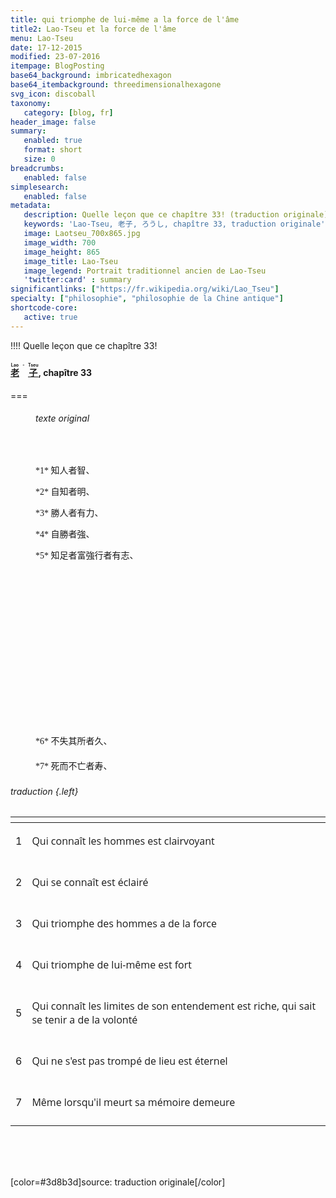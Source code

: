```yaml
---
title: qui triomphe de lui-même a la force de l'âme
title2: Lao-Tseu et la force de l'âme
menu: Lao-Tseu
date: 17-12-2015
modified: 23-07-2016
itempage: BlogPosting
base64_background: imbricatedhexagon
base64_itembackground: threedimensionalhexagone
svg_icon: discoball
taxonomy:
   category: [blog, fr]
header_image: false
summary:
   enabled: true
   format: short
   size: 0
breadcrumbs:
   enabled: false
simplesearch:
   enabled: false
metadata:
   description: Quelle leçon que ce chapître 33! (traduction originale)
   keywords: 'Lao-Tseu, 老子, ろうし, chapître 33, traduction originale'
   image: Laotseu_700x865.jpg
   image_width: 700
   image_height: 865
   image_title: Lao-Tseu
   image_legend: Portrait traditionnel ancien de Lao-Tseu
   'twitter:card' : summary
significantlinks: ["https://fr.wikipedia.org/wiki/Lao_Tseu"]
specialty: ["philosophie", "philosophie de la Chine antique"]
shortcode-core:
   active: true
---
```


!!!! Quelle leçon que ce chapître 33!

#### [<ruby><rb class="lang-font" lang="ja" style="font-family: Meiryo;" >老</rb><rt>Lao<rt><rb><span style="visibility:hidden;">老</span></rb><rt>-<rt><rb class="lang-font" lang="ja" style="font-family: Meiryo !important;">子</rb><rt>Tseu<rt></ruby>][1], chapître 33

===

<div id="display-text-rousi" markdown="1">

<div id="display-sub-text-rousi" markdown="1">

<figure id="original-text-rousi"; markdown="1">

###### texte original

<i class="fa fa-quote-right fa-1x fa-pull-left fa-border" style="color: #737373;"></i><br>

<p lang="ja" style="font-family: Meiryo;padding-top: 0px; padding-bottom: 0px;"> *1* 知人者智、</p><br style="display:none;">
<p lang="ja" style="font-family: Meiryo;padding-top: 0px; padding-bottom: 0px;"> *2* 自知者明、</p><br style="display:none;">
<p lang="ja" style="font-family: Meiryo;padding-top: 0px; padding-bottom: 0px;"> *3* 勝人者有力、</p><br style="display:none;">
<p lang="ja" style="font-family: Meiryo;padding-top: 0px; padding-bottom: 0px;"> *4* 自勝者強、</p><br style="display:none;">
<p lang="ja" style="font-family: Meiryo;padding-top: 0px; padding-bottom: 0px; min-height: 280px;"> *5* 知足者富強行者有志、</p><br style="display:none;">
<p lang="ja" style="font-family: Meiryo;padding-top: 3px; padding-bottom: 3px;"> *6* 不失其所者久、</p><br style="display:none;">
<p lang="ja" style="font-family: Meiryo;padding-top: 3px; padding-bottom: 3px;"> *7* 死而不亡者寿、</p><br style="display:none;">

<i class="fa fa-quote-left fa-1x fa-pull-right fa-border" style="color: #737373"></i><br style="display:none;">

</figure>

</div>

<div id="translation-text-rousi" markdown="1">

###### traduction {.left}

<i class="fa fa-quote-left fa-lg" style="color: #737373"> </i> 

|   | <span hidden>hidden</span> |
| - | -------------------------- |
| 1 | <p lang="fr" style="font-family: Open Sans; text-indent: 0px;">Qui connaît les hommes est clairvoyant</p> |
|   |   |
| 2 | <p lang="fr" style="font-family: Open Sans; text-indent: 0px;">Qui se connaît est éclairé</p> |
|   |   |
| 3 | <p lang="fr" style="font-family: Open Sans; text-indent: 0px;">Qui triomphe des hommes a de la force</p> |
|   |   |
| 4 | <p lang="fr" style="font-family: Open Sans; text-indent: 0px;">Qui triomphe de lui-même est fort</p> |
|   |   |
| 5 | <p lang="fr" style="font-family: Open Sans; text-indent: 0px;">Qui connaît les limites de son entendement est riche, qui sait se tenir a de la volonté</p> |
|   |   |
| 6 | <p lang="fr" style="font-family: Open Sans; text-indent: 0px;">Qui ne s'est pas trompé de lieu est éternel</p> |
|   |   |
| 7 | <p lang="fr" style="font-family: Open Sans; text-indent: 0px;">Même lorsqu'il meurt sa mémoire demeure</p> |
|   |   |

<i class="fa fa-quote-right fa-lg fa-pull-right fa-border" style="color: #737373"></i>

<br>

<br>

</div>

</div>

<br>

[color=#3d8b3d]source:	traduction originale[/color]

[1]: https://fr.wikipedia.org/wiki/Lao_Tseu "https://fr.wikipedia.org/wiki/Lao_Tseu"